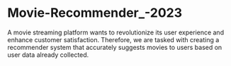 # Movie-Recommender_-2023
A movie streaming platform wants to revolutionize its user experience and enhance customer satisfaction. Therefore, we are tasked with creating a recommender system that accurately suggests movies to users based on user data already collected.
